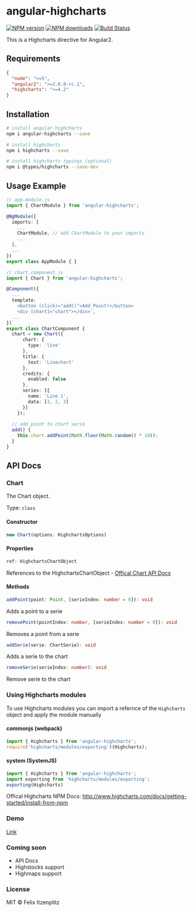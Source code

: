 # angular-highcharts

[![NPM version][npm-image]][npm-url]
[![NPM downloads][downloads-image]][downloads-url]
[![Build Status][build-image]][build-url]

This is a Highcharts directive for Angular2.

## Requirements
```json
{
  "node": ">=5",
  "angular2": ">=2.0.0-rc.1",
  "highcharts": ">=4.2"
}
```

## Installation
```bash
# install angular-highcharts
npm i angular-highcharts --save

# install highcharts
npm i highcharts --save

# install highcharts typings (optional)
npm i @types/highcharts --save-dev
```

## Usage Example
```typescript
// app.module.js
import { ChartModule } from 'angular-highcharts';

@NgModule({
  imports: [
    ...
    ChartModule, // add ChartModule to your imports
    ...
  ],
  ...
})
export class AppModule { }
```

```typescript
// chart.component.js
import { Chart } from 'angular-highcharts';

@Component({
  ...
  template: `
    <button (click)="add()">Add Point!</button>
    <div [chart]="chart"></div>`,
  ...
})
export class ChartComponent {
  chart = new Chart({
      chart: {
        type: 'line'
      },
      title: {
        text: 'Linechart'
      },
      credits: {
        enabled: false
      },
      series: [{
        name: 'Line 1',
        data: [1, 2, 3]
      }]
    });
  
  // add point to chart serie
  add() {
    this.chart.addPoint(Math.floor(Math.random() * 10));
  }
}
```

## API Docs

### Chart

The Chart object.

Type: `class`

#### Constructor
```typescript
new Chart(options: HighchartsOptions)
```

#### Properties
```typescript
ref: HighchartsChartObject
```
References to the HighchartsChartObject - [Offical Chart API Docs](http://api.highcharts.com/highcharts#Chart)

#### Methods
```typescript
addPoint(point: Point, [serieIndex: number = 0]): void
```
Adds a point to a serie

```typescript
removePoint(pointIndex: number, [serieIndex: number = 0]): void
```
Removes a point from a serie

```typescript
addSerie(serie: ChartSerie): void
```
Adds a serie to the chart

```typescript
removeSerie(serieIndex: number): void
```
Remove serie to the chart

### Using Highcharts modules
To use Highcharts modules you can import a refernce of the `Highcharts` object and apply the module manually

#### commonjs (webpack)
```typescript
import { Highcharts } from 'angular-highcharts';
require('highcharts/modules/exporting')(Highcharts);
```

#### system (SystemJS)
```typescript
import { Highcharts } from 'angular-highcharts';
import exporting from 'highcharts/modules/exporting';
exporting(Highcharts)
```

Offical Highcharts NPM Docs: http://www.highcharts.com/docs/getting-started/install-from-npm

### Demo
[Link](https://loggr.stkn.org/v2/chart)

### Coming soon
* API Docs
* Highstocks support
* Highmaps support

### License
MIT © Felix Itzenplitz

[npm-image]: https://img.shields.io/npm/v/angular-highcharts.svg
[npm-url]: https://npmjs.org/package/angular-highcharts
[downloads-image]: https://img.shields.io/npm/dt/angular-highcharts.svg
[downloads-url]: https://npmjs.org/package/angular-highcharts
[build-image]: https://travis-ci.org/cebor/angular-highcharts.svg?branch=master
[build-url]: https://travis-ci.org/cebor/angular-highcharts
